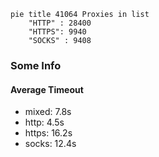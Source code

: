 
```mermaid
pie title 41064 Proxies in list
    "HTTP" : 28400
    "HTTPS": 9940
    "SOCKS" : 9408
```

### Some Info
#### Average Timeout

- mixed: 7.8s
- http: 4.5s
- https: 16.2s
- socks: 12.4s